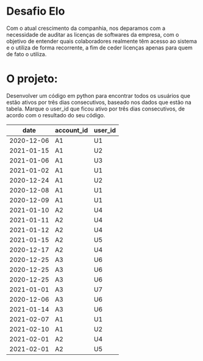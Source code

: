 # Desafio Elo
Com o atual crescimento da companhia, nos deparamos com a necessidade de auditar as licenças de softwares da empresa, com o objetivo de entender quais colaboradores realmente têm acesso ao sistema e o utiliza de forma recorrente, a fim de ceder licenças apenas para quem de fato o utiliza.

# O projeto:
Desenvolver um código em python para encontrar todos os usuários que estão ativos por três dias consecutivos, baseado nos dados que estão na tabela. Marque o user_id que ficou ativo por três dias consecutivos, de acordo com o resultado do seu código.

| date       | account_id | user_id |
|------------|------------|---------|
| 2020-12-06 | A1         | U1      |
| 2021-01-15 | A1         | U2      |
| 2021-01-06 | A1         | U3      |
| 2021-01-02 | A1         | U1      |
| 2020-12-24 | A1         | U2      |
| 2020-12-08 | A1         | U1      |
| 2020-12-09 | A1         | U1      |
| 2021-01-10 | A2         | U4      |
| 2021-01-11 | A2         | U4      |
| 2021-01-12 | A2         | U4      |
| 2021-01-15 | A2         | U5      |
| 2020-12-17 | A2         | U4      |
| 2020-12-25 | A3         | U6      |
| 2020-12-25 | A3         | U6      |
| 2020-12-25 | A3         | U6      |
| 2021-01-01 | A3         | U7      |
| 2020-12-06 | A3         | U6      |
| 2021-01-14 | A3         | U6      |
| 2021-02-07 | A1         | U1      |
| 2021-02-10 | A1         | U2      |
| 2021-02-01 | A2         | U4      |
| 2021-02-01 | A2         | U5      |
